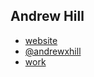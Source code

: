 ## Andrew Hill

* [website](http://andrewxhill.com)
* [@andrewxhill](http://twitter.com/andrewxhill)
* [work](http://cartodb.com)
 
